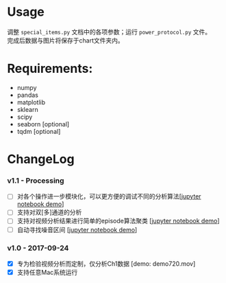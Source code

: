 # Usage
调整 ```special_items.py``` 文档中的各项参数；运行 ```power_protocol.py``` 文件。\
完成后数据与图片将保存于chart文件夹内。

# Requirements:
- numpy
- pandas
- matplotlib
- sklearn
- scipy
- seaborn [optional]
- tqdm [optional]

# ChangeLog
### v1.1 - Processing
- [ ] 对各个操作进一步模块化，可以更方便的调试不同的分析算法[[jupyter notebook demo](demo/demo_v1_1.ipynb)]
- [ ] 支持对双[多]通道的分析
- [ ] 支持对视频分析结果进行简单的episode算法聚类 [[jupyter notebook demo](demo/demo_video_episode.ipynb)]
- [ ] 自动寻找噪音区间 [[jupyter notebook demo](demo/noise_checker.ipynb)]

### v1.0 - 2017-09-24
- [x] 专为检验视频分析而定制，仅分析Ch1数据 [demo: demo720.mov]
- [x] 支持任意Mac系统运行
